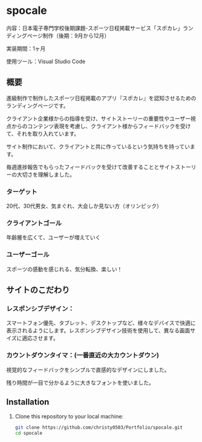 # spocale

内容：日本電子専門学校後期課題-スポーツ日程掲載サービス「スポカレ」ランディングページ制作（後期：9月から12月）

実装期間：1ヶ月

使用ツール：Visual Studio Code 

## 概要

進級制作で制作したスポーツ日程掲載のアプリ『スポカレ』を認知させるためのランディングページです。

クライアント企業様からの指導を受け、サイトストーリーの重要性やユーザー視点からのコンテンツ表現を考慮し、クライアント様からフィードバックを受けて、それを取り入れています。

サイト制作において、クライアントと共に作っているという気持ちを持っています。

毎週進捗報告でもらったフィードバックを受けて改善することとサイトストーリーの大切さを理解しました。

### ターゲット

20代、30代男女、気まぐれ、大会しか見ない方（オリンピック）

### クライアントゴール

年齢層を広くて、ユーザーが増えていく

### ユーザーゴール

スポーツの感動を感じれる、気分転換、楽しい！

## サイトのこだわり
### レスポンシブデザイン：

スマートフォン優先、タブレット、デスクトップなど、様々なデバイスで快適に表示されるようにします。レスポンシブデザイン技術を使用して、異なる画面サイズに適応させます。

### カウントダウンタイマ：(一番直近の大カウントダウン)

視覚的なフィードバックをシンプルで直感的なデザインにしました。

残り時間が一目で分かるように大きなフォントを使いました。


## Installation

1. Clone this repository to your local machine:

   ```bash
   git clone https://github.com/christy0503/Portfolio/spocale.git
   cd spocale

